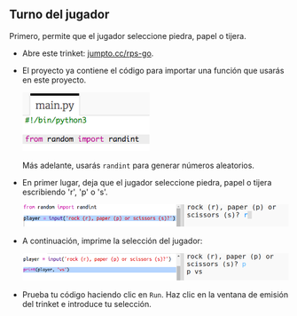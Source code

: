 ## Turno del jugador

Primero, permite que el jugador seleccione piedra, papel o tijera. 

+ Abre este trinket: <a href="http://jumpto.cc/rps-go" target="_blank">jumpto.cc/rps-go</a>. 

+ El proyecto ya contiene el código para importar una función que usarás en este proyecto. 

  ![screenshot](images/rps-imports.png)
  
  Más adelante, usarás `randint` para generar números aleatorios.

+ En primer lugar, deja que el jugador seleccione piedra, papel o tijera escribiendo  'r', 'p' o 's'. 

  ![screenshot](images/rps-input.png)
  
+ A continuación, imprime la selección del jugador:

  ![screenshot](images/rps-player.png)
  
+ Prueba tu código haciendo clic en `Run`. Haz clic en la ventana de emisión del trinket e introduce tu selección. 



